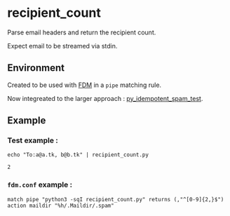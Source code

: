 # recipient\_count
Parse email headers and return the recipient count.

Expect email to be streamed via stdin.

## Environment
Created to be used with [FDM](https://github.com/nicm/fdm) in a `pipe` matching rule.

Now integreated to the larger approach : [py_idempotent_spam_test](https://github.com/Siltaar/py_idempotent_spam_test).

## Example

### Test example :
`echo "To:a@a.tk, b@b.tk" | recipient_count.py`

`2`

### `fdm.conf` example :
`match pipe "python3 -sqI recipient_count.py" returns (,"^[0-9]{2,}$") action maildir "%h/.Maildir/.spam"`
